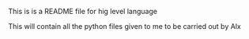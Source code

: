 This is is a README file for hig level language

This will contain all the python files given to me to be carried out by Alx
